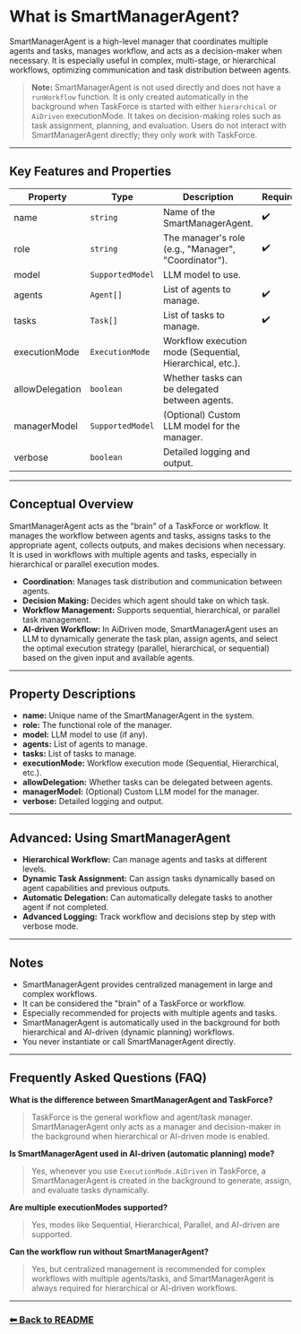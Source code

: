 # What is SmartManagerAgent?

SmartManagerAgent is a high-level manager that coordinates multiple agents and tasks, manages workflow, and acts as a decision-maker when necessary. It is especially useful in complex, multi-stage, or hierarchical workflows, optimizing communication and task distribution between agents.

> **Note:** SmartManagerAgent is not used directly and does not have a `runWorkflow` function. It is only created automatically in the background when TaskForce is started with either `hierarchical` or `AiDriven` executionMode. It takes on decision-making roles such as task assignment, planning, and evaluation. Users do not interact with SmartManagerAgent directly; they only work with TaskForce.

---

## Key Features and Properties

| Property        | Type             | Description                                               | Required |
| --------------- | ---------------- | --------------------------------------------------------- | -------- |
| name            | `string`         | Name of the SmartManagerAgent.                            | ✔️       |
| role            | `string`         | The manager's role (e.g., "Manager", "Coordinator").      | ✔️       |
| model           | `SupportedModel` | LLM model to use.                                         |          |
| agents          | `Agent[]`        | List of agents to manage.                                 | ✔️       |
| tasks           | `Task[]`         | List of tasks to manage.                                  | ✔️       |
| executionMode   | `ExecutionMode`  | Workflow execution mode (Sequential, Hierarchical, etc.). |          |
| allowDelegation | `boolean`        | Whether tasks can be delegated between agents.            |          |
| managerModel    | `SupportedModel` | (Optional) Custom LLM model for the manager.              |          |
| verbose         | `boolean`        | Detailed logging and output.                              |          |

---

## Conceptual Overview

SmartManagerAgent acts as the "brain" of a TaskForce or workflow. It manages the workflow between agents and tasks, assigns tasks to the appropriate agent, collects outputs, and makes decisions when necessary. It is used in workflows with multiple agents and tasks, especially in hierarchical or parallel execution modes.

- **Coordination:** Manages task distribution and communication between agents.
- **Decision Making:** Decides which agent should take on which task.
- **Workflow Management:** Supports sequential, hierarchical, or parallel task management.
- **AI-driven Workflow:** In AiDriven mode, SmartManagerAgent uses an LLM to dynamically generate the task plan, assign agents, and select the optimal execution strategy (parallel, hierarchical, or sequential) based on the given input and available agents.

---

## Property Descriptions

- **name:** Unique name of the SmartManagerAgent in the system.
- **role:** The functional role of the manager.
- **model:** LLM model to use (if any).
- **agents:** List of agents to manage.
- **tasks:** List of tasks to manage.
- **executionMode:** Workflow execution mode (Sequential, Hierarchical, etc.).
- **allowDelegation:** Whether tasks can be delegated between agents.
- **managerModel:** (Optional) Custom LLM model for the manager.
- **verbose:** Detailed logging and output.

---

## Advanced: Using SmartManagerAgent

- **Hierarchical Workflow:** Can manage agents and tasks at different levels.
- **Dynamic Task Assignment:** Can assign tasks dynamically based on agent capabilities and previous outputs.
- **Automatic Delegation:** Can automatically delegate tasks to another agent if not completed.
- **Advanced Logging:** Track workflow and decisions step by step with verbose mode.

---

## Notes

- SmartManagerAgent provides centralized management in large and complex workflows.
- It can be considered the "brain" of a TaskForce or workflow.
- Especially recommended for projects with multiple agents and tasks.
- SmartManagerAgent is automatically used in the background for both hierarchical and AI-driven (dynamic planning) workflows.
- You never instantiate or call SmartManagerAgent directly.

---

## Frequently Asked Questions (FAQ)

**What is the difference between SmartManagerAgent and TaskForce?**

> TaskForce is the general workflow and agent/task manager. SmartManagerAgent only acts as a manager and decision-maker in the background when hierarchical or AI-driven mode is enabled.

**Is SmartManagerAgent used in AI-driven (automatic planning) mode?**

> Yes, whenever you use `ExecutionMode.AiDriven` in TaskForce, a SmartManagerAgent is created in the background to generate, assign, and evaluate tasks dynamically.

**Are multiple executionModes supported?**

> Yes, modes like Sequential, Hierarchical, Parallel, and AI-driven are supported.

**Can the workflow run without SmartManagerAgent?**

> Yes, but centralized management is recommended for complex workflows with multiple agents/tasks, and SmartManagerAgent is always required for hierarchical or AI-driven workflows.

---

### [⬅ Back to README](../../README.md)
